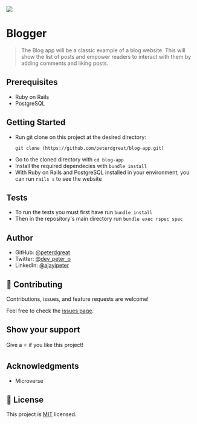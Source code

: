 ![](https://img.shields.io/badge/Microverse-blueviolet)

# Blogger

> The Blog app will be a classic example of a blog website. This will show the list of posts and empower readers to interact with them by adding comments and liking posts.

## Prerequisites

- Ruby on Rails
- PostgreSQL

## Getting Started

- Run git clone on this project at the desired directory:
  ```
  git clone (https://github.com/peterdgreat/blog-app.git)
  ```
- Go to the cloned directory with `cd blog-app`
- Install the required dependecies with `bundle install`
- With Ruby on Rails and PostgreSQL installed in your environment, you can run `rails s` to see the website

## Tests

- To run the tests you must first have run `bundle install`
- Then in the repository's main directory run `bundle exec rspec spec`

## Author

- GitHub: [@peterdgreat](https://github.com/peterdgreat)
- Twitter: [@dev_peter_o](https://twitter.com/dev_Peter_O)
- LinkedIn: [@ajayipeter](https://linkedin.com/in/ajayipeter)

## 🤝 Contributing

Contributions, issues, and feature requests are welcome!

Feel free to check the [issues page](../../issues/).

## Show your support

Give a ⭐️ if you like this project!

## Acknowledgments

- Microverse

## 📝 License

This project is [MIT](./LICENSE) licensed.